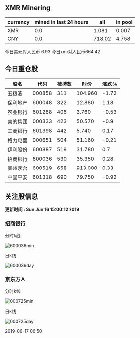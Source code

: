 ## XMR Minering

|currency|mined in last 24 hours|all|in pool|
|---|---|---|---|
|XMR|0.0|1.081|0.007|
|CNY|0.0|718.02|4.758|

今日美元对人民币 6.93	今日xmr对人民币664.42


## 今日重仓股 

|股名|代码|被持数|时价|涨跌%|
|---|---|---|---|---|
|五粮液|000858|311|104.960|-1.72|
|保利地产|600048|322|12.880|1.18|
|农业银行|601288|406|3.760|-0.53|
|美的集团|000333|423|50.570|-0.9|
|工商银行|601398|442|5.740|0.17|
|格力电器|000651|504|51.160|-0.21|
|伊利股份|600887|519|31.780|0.7|
|招商银行|600036|530|35.350|0.28|
|贵州茅台|600519|658|913.000|0.33|
|中国平安|601318|690|79.750|-0.92|

## 关注股信息
**更新时间 : Sun Jun 16 15:00:12 2019**
### 招商银行 
分时k线

![600036min](http://image.sinajs.cn/newchart/min/n/sh600036.gif)

日k线

![600036day](http://image.sinajs.cn/newchart/daily/n/sh600036.gif)

### 京东方Ａ 
分时k线

![000725min](http://image.sinajs.cn/newchart/min/n/sz000725.gif)

日k线

![000725day](http://image.sinajs.cn/newchart/daily/n/sz000725.gif)

2019-06-17 06:50